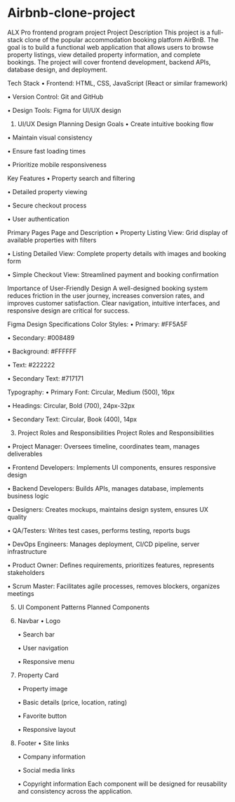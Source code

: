# Airbnb-clone-project
ALX Pro frontend program project
Project Description
This project is a full-stack clone of the popular accommodation booking platform AirBnB. The goal is to build a functional web application that allows users to browse property listings, view detailed property information, and complete bookings. The project will cover frontend development, backend APIs, database design, and deployment.

Tech Stack
 • Frontend: HTML, CSS, JavaScript (React or similar framework)
 
 • Version Control: Git and GitHub
 
 • Design Tools: Figma for UI/UX design

1. UI/UX Design Planning
Design Goals
 • Create intuitive booking flow

 • Maintain visual consistency
 
 • Ensure fast loading times
 
 • Prioritize mobile responsiveness

Key Features
 • Property search and filtering
 
 • Detailed property viewing
 
 • Secure checkout process
 
 • User authentication
 
Primary Pages
Page and Description
 • Property Listing View:	Grid display of available properties with filters
 
 • Listing Detailed View:	Complete property details with images and booking form
 
 • Simple Checkout View: 	Streamlined payment and booking confirmation
 
Importance of User-Friendly Design
A well-designed booking system reduces friction in the user journey, increases conversion rates, and improves customer satisfaction. Clear navigation, intuitive interfaces, and responsive design are critical for success.

Figma Design Specifications
Color Styles:
 • Primary: #FF5A5F
 
 • Secondary: #008489
 
 • Background: #FFFFFF
 
 • Text: #222222
 
 • Secondary Text: #717171

Typography:
 • Primary Font: Circular, Medium (500), 16px
 
 • Headings: Circular, Bold (700), 24px-32px
 
 • Secondary Text: Circular, Book (400), 14px

3. Project Roles and Responsibilities
Project Roles and Responsibilities

• Project Manager:	Oversees timeline, coordinates team, manages deliverables

• Frontend Developers:	Implements UI components, ensures responsive design

• Backend Developers:	Builds APIs, manages database, implements business logic

• Designers:	Creates mockups, maintains design system, ensures UX quality

• QA/Testers:	Writes test cases, performs testing, reports bugs

• DevOps Engineers:	Manages deployment, CI/CD pipeline, server infrastructure

• Product Owner:	Defines requirements, prioritizes features, represents stakeholders

• Scrum Master:	Facilitates agile processes, removes blockers, organizes meetings

5. UI Component Patterns
Planned Components
1. Navbar
   • Logo
   
   • Search bar
   
   • User navigation
   
   • Responsive menu
   
2. Property Card
   
   • Property image
   
   • Basic details (price, location, rating)
   
   • Favorite button
   
   • Responsive layout
   
 3. Footer
     • Site links
    
     • Company information
    
     • Social media links
    
     • Copyright information
Each component will be designed for reusability and consistency across the application.
